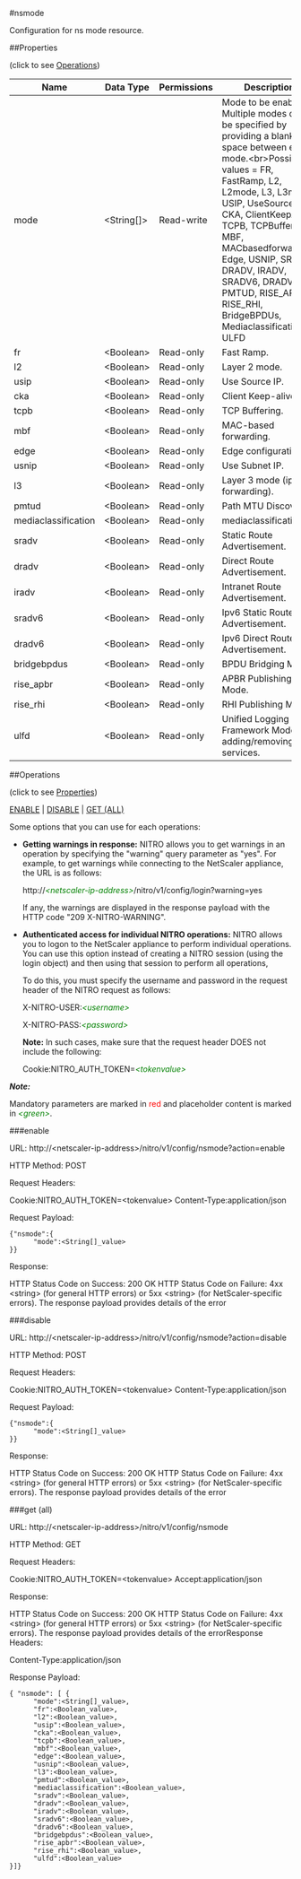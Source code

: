 #nsmode

Configuration for ns mode resource.


##Properties 
<span>(click to see [Operations](#operations))</span>


<table><thead><tr><th>Name</th><th> Data Type</th><th> Permissions</th><th>Description</th></tr></thead><tbody><tr><td>mode</td><td>&lt;String[]></td><td>Read-write</td><td>Mode to be enabled. Multiple modes can be specified by providing a blank space between each mode.&lt;br>Possible values = FR, FastRamp, L2, L2mode, L3, L3mode, USIP, UseSourceIP, CKA, ClientKeepAlive, TCPB, TCPBuffering, MBF, MACbasedforwarding, Edge, USNIP, SRADV, DRADV, IRADV, SRADV6, DRADV6, PMTUD, RISE_APBR, RISE_RHI, BridgeBPDUs, Mediaclassification, ULFD</td><tr><tr><td>fr</td><td>&lt;Boolean></td><td>Read-only</td><td>Fast Ramp.</td><tr><tr><td>l2</td><td>&lt;Boolean></td><td>Read-only</td><td>Layer 2 mode.</td><tr><tr><td>usip</td><td>&lt;Boolean></td><td>Read-only</td><td>Use Source IP.</td><tr><tr><td>cka</td><td>&lt;Boolean></td><td>Read-only</td><td>Client Keep-alive.</td><tr><tr><td>tcpb</td><td>&lt;Boolean></td><td>Read-only</td><td>TCP Buffering.</td><tr><tr><td>mbf</td><td>&lt;Boolean></td><td>Read-only</td><td>MAC-based forwarding.</td><tr><tr><td>edge</td><td>&lt;Boolean></td><td>Read-only</td><td>Edge configuration.</td><tr><tr><td>usnip</td><td>&lt;Boolean></td><td>Read-only</td><td>Use Subnet IP.</td><tr><tr><td>l3</td><td>&lt;Boolean></td><td>Read-only</td><td>Layer 3 mode (ip forwarding).</td><tr><tr><td>pmtud</td><td>&lt;Boolean></td><td>Read-only</td><td>Path MTU Discovery.</td><tr><tr><td>mediaclassification</td><td>&lt;Boolean></td><td>Read-only</td><td>mediaclassification.</td><tr><tr><td>sradv</td><td>&lt;Boolean></td><td>Read-only</td><td>Static Route Advertisement.</td><tr><tr><td>dradv</td><td>&lt;Boolean></td><td>Read-only</td><td>Direct Route Advertisement.</td><tr><tr><td>iradv</td><td>&lt;Boolean></td><td>Read-only</td><td>Intranet Route Advertisement.</td><tr><tr><td>sradv6</td><td>&lt;Boolean></td><td>Read-only</td><td>Ipv6 Static Route Advertisement.</td><tr><tr><td>dradv6</td><td>&lt;Boolean></td><td>Read-only</td><td>Ipv6 Direct Route Advertisement.</td><tr><tr><td>bridgebpdus</td><td>&lt;Boolean></td><td>Read-only</td><td>BPDU Bridging Mode.</td><tr><tr><td>rise_apbr</td><td>&lt;Boolean></td><td>Read-only</td><td>APBR Publishing Mode.</td><tr><tr><td>rise_rhi</td><td>&lt;Boolean></td><td>Read-only</td><td>RHI Publishing Mode.</td><tr><tr><td>ulfd</td><td>&lt;Boolean></td><td>Read-only</td><td>Unified Logging Framework Mode for adding/removing ULF services.</td><tr></tbody></table>
##Operations 
<span>(click to see [Properties](#properties))</span>


[ENABLE](#enable) | [DISABLE](#disable) | [GET (ALL)](#get-(all))


Some options that you can use for each operations:
<ul><li><p><b>Getting warnings in response:</b> NITRO allows you to get warnings in an operation by specifying the "warning" query parameter as "yes". For example, to get warnings while connecting to the NetScaler appliance, the URL is as follows:</p><p>http://<span style="color:green;font-style:italic;">&lt;netscaler-ip-address&gt;</span>/nitro/v1/config/login?warning=yes</p><p>If any, the warnings are displayed in the response payload with the HTTP code "209 X-NITRO-WARNING".</p></li><li><p><b>Authenticated access for individual NITRO operations:</b> NITRO allows you to logon to the NetScaler appliance to perform individual operations. You can use this option instead of creating a NITRO session (using the login object) and then using that session to perform all operations,</p><p>To do this, you must specify the username and password in the request header of the NITRO request as follows:</p><p>X-NITRO-USER:<span style="color:green;font-style:italic;">&lt;username&gt;</span></p><p>X-NITRO-PASS:<span style="color:green;font-style:italic;">&lt;password&gt;</span></p><p><b>Note:</b> In such cases, make sure that the request header DOES not include the following:</p><p>Cookie:NITRO_AUTH_TOKEN=<span style="color:green;font-style:italic;">&lt;tokenvalue&gt;</span></p></li></ul>



***Note:*** 
Mandatory parameters are marked in <span style="color:#FF0000;">red</span> and placeholder content is marked in <span style="color:green;font-style:italic">&lt;green&gt;</span>.

###enable



URL: http://&lt;netscaler-ip-address&gt;/nitro/v1/config/nsmode?action=enable
HTTP Method: POST
Request Headers:

Cookie:NITRO_AUTH_TOKEN=&lt;tokenvalue&gt;Content-Type:application/json

Request Payload: ```{"nsmode":{      "mode":<String[]_value>}}```
Response:
HTTP Status Code on Success: 200 OKHTTP Status Code on Failure: 4xx &lt;string&gt; (for general HTTP errors) or 5xx &lt;string&gt; (for NetScaler-specific errors). The response payload provides details of the error


###disable



URL: http://&lt;netscaler-ip-address&gt;/nitro/v1/config/nsmode?action=disable
HTTP Method: POST
Request Headers:

Cookie:NITRO_AUTH_TOKEN=&lt;tokenvalue&gt;Content-Type:application/json

Request Payload: ```{"nsmode":{      "mode":<String[]_value>}}```
Response:
HTTP Status Code on Success: 200 OKHTTP Status Code on Failure: 4xx &lt;string&gt; (for general HTTP errors) or 5xx &lt;string&gt; (for NetScaler-specific errors). The response payload provides details of the error


###get (all)



URL: http://&lt;netscaler-ip-address&gt;/nitro/v1/config/nsmode
HTTP Method: GET
Request Headers:

Cookie:NITRO_AUTH_TOKEN=&lt;tokenvalue&gt;Accept:application/json

Response:
HTTP Status Code on Success: 200 OKHTTP Status Code on Failure: 4xx &lt;string&gt; (for general HTTP errors) or 5xx &lt;string&gt; (for NetScaler-specific errors). The response payload provides details of the errorResponse Headers:

Content-Type:application/json

Response Payload: ```{ "nsmode": [ {      "mode":<String[]_value>,      "fr":<Boolean_value>,      "l2":<Boolean_value>,      "usip":<Boolean_value>,      "cka":<Boolean_value>,      "tcpb":<Boolean_value>,      "mbf":<Boolean_value>,      "edge":<Boolean_value>,      "usnip":<Boolean_value>,      "l3":<Boolean_value>,      "pmtud":<Boolean_value>,      "mediaclassification":<Boolean_value>,      "sradv":<Boolean_value>,      "dradv":<Boolean_value>,      "iradv":<Boolean_value>,      "sradv6":<Boolean_value>,      "dradv6":<Boolean_value>,      "bridgebpdus":<Boolean_value>,      "rise_apbr":<Boolean_value>,      "rise_rhi":<Boolean_value>,      "ulfd":<Boolean_value>}]}```



